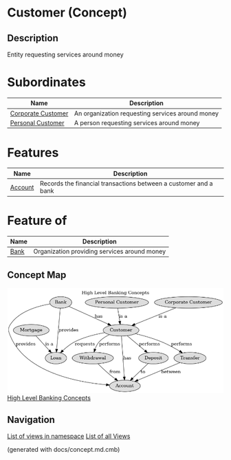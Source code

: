 # Customer (Concept)
## Description
Entity requesting services around money

# Subordinates
| Name | Description |
|---|---|
| [Corporate Customer](../../mybank/concepts/corporate-customer.md) | An organization requesting services around money |
| [Personal Customer](../../mybank/concepts/personal-customer.md) | A person requesting services around money |
# Features
| Name | Description |
|---|---|
| [Account](../../mybank/concepts/account.md) | Records the financial transactions between a customer and a bank |
# Feature of
| Name | Description |
|---|---|
| [Bank](../../mybank/concepts/bank.md) | Organization providing services around money |

## Concept Map
![High Level Banking Concepts](../../mybank/concepts/concept-view.png)
[High Level Banking Concepts](../../mybank/concepts/concept-view.md)


## Navigation
[List of views in namespace](./views-in-namespace.md)
[List of all Views](../../views.md)

(generated with docs/concept.md.cmb)
